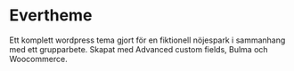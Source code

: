# Evertheme
Ett komplett wordpress tema gjort för en fiktionell nöjespark i sammanhang med ett grupparbete. Skapat med Advanced custom fields, Bulma och Woocommerce.
